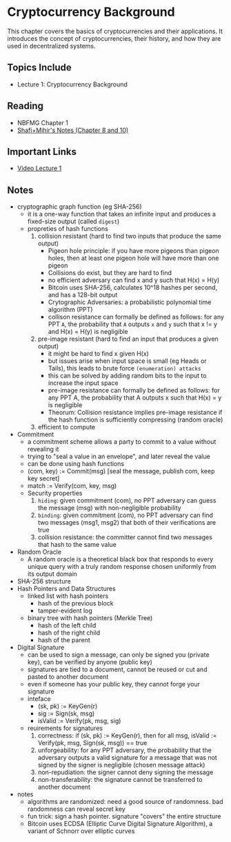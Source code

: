 # Cryptocurrency Background

This chapter covers the basics of cryptocurrencies and their applications. It introduces the concept of cryptocurrencies, their history, and how they are used in decentralized systems.

## Topics Include

- Lecture 1: Cryptocurrency Background

## Reading

- NBFMG Chapter 1
- [Shafi+Mihir's Notes (Chapter 8 and 10)](https://cseweb.ucsd.edu/~mihir/papers/gb.pdf)

## Important Links

- [Video Lecture 1](https://youtu.be/FS0wrv77GYo)

## Notes

- cryptographic graph function (eg SHA-256)
  - it is a one-way function that takes an infinite input and produces a fixed-size output (called `digest`)
  - propreties of hash functions
    1. collision resistant (hard to find two inputs that produce the same output)
       - Pigeon hole principle: if you have more pigeons than pigeon holes, then at least one pigeon hole will have more than one pigeon
       - Collisions do exist, but they are hard to find
       - no efficient adversary can find x and y such that H(x) = H(y)
       - Bitcoin uses SHA-256, calculates 10^18 hashes per second, and has a 128-bit output
       - Crytographic Adversaries: a probabilistic polynomial time algorithm (PPT)
       - collison resistance can formally be defined as follows: for any PPT `A`, the probability that `A` outputs `x` and `y` such that x != y and H(x) = H(y) is negligible
    2. pre-image resistant (hard to find an input that produces a given output)
       - it might be hard to find x given H(x)
       - but issues arise when input space is small (eg Heads or Tails), this leads to brute force `(enumeration) attacks`
       - this can be solved by adding random bits to the input to increase the input space
       - pre-image resistance can formally be defined as follows: for any PPT A, the probability that A outputs x such that H(x) = y is negligible
       - Theorum: Collision resistance implies pre-image resistance if the hash function is sufficiently compressing (random oracle)
    3. efficient to compute
- Commitment
  - a commitment scheme allows a party to commit to a value without revealing it
  - trying to "seal a value in an envelope", and later reveal the value
  - can be done using hash functions
  - (com, key) := Commit(msg) [seal the message, publish com, keep key secret]
  - match := Verify(com, key, msg)
  - Security properties
    1. `hiding`: given commitment (com), no PPT adversary can guess the message (msg) with non-negligible probability
    2. `binding`: given commitment (com), no PPT adversary can find two messages (msg1, msg2) that both of their verifications are true
    3. collision resistance: the committer cannot find two messages that hash to the same value
- Random Oracle
  - A random oracle is a theoretical black box that responds to every unique query with a truly random response chosen uniformly from its output domain
- SHA-256 structure
- Hash Pointers and Data Structures
  - linked list with hash pointers
    - hash of the previous block
    - tamper-evident log
  - binary tree with hash pointers (Merkle Tree)
    - hash of the left child
    - hash of the right child
    - hash of the parent
- Digital Signature
  - can be used to sign a message, can only be signed you (private key), can be verified by anyone (public key)
  - signatures are tied to a document, cannot be reused or cut and pasted to another document
  - even if someone has your public key, they cannot forge your signature
  - inteface
    - (sk, pk) := KeyGen(r)
    - sig := Sign(sk, msg)
    - isValid := Verify(pk, msg, sig)
  - reuirements for signatures
    1. correctness: if (sk, pk) := KeyGen(r), then for all msg, isValid := Verify(pk, msg, Sign(sk, msg)) == true
    2. unforgeability: for any PPT adversary, the probability that the adversary outputs a valid signature for a message that was not signed by the signer is negligible (chosen message attack)
    3. non-repudiation: the signer cannot deny signing the message
    4. non-transferability: the signature cannot be transferred to another document
- notes
  - algorithms are randomized: need a good source of randomness. bad randomness can reveal secret key
  - fun trick: sign a hash pointer. signature "covers" the entire structure
  - Bitcoin uses ECDSA (Elliptic Curve Digital Signature Algorithm), a variant of Schnorr over elliptic curves
